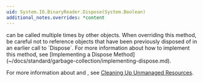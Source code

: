 ```yaml
---
uid: System.IO.BinaryReader.Dispose(System.Boolean)
additional_notes.overrides: *content
---
```


<p>
      <xref href="System.IO.BinaryReader.Dispose(System.Boolean)"></xref> can be called multiple times by other objects. When overriding this method, be careful not to reference objects that have been previously disposed of in an earlier call to `Dispose`. For more information about how to implement this method, see [Implementing a Dispose Method](~/docs/standard/garbage-collection/implementing-dispose.md).  
  
 For more information about <xref href="System.IDisposable.Dispose"></xref> and <xref href="System.Object.Finalize"></xref>, see [Cleaning Up Unmanaged Resources](~/docs/standard/garbage-collection/unmanaged.md).</p>


